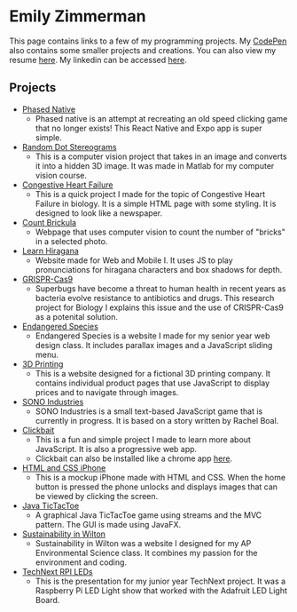 # Emily Zimmerman
This page contains links to a few of my programming projects. My [CodePen](https://codepen.io/emzarts/) also contains some smaller projects and creations. You can also view my resume [here](https://github.com/emzarts/all/blob/master/Emily%20M.%20Zimmerman%20Resume.pdf). My linkedin can be accessed [here](https://www.linkedin.com/in/emily-zimmerman-474595149/).

## Projects
* [Phased Native](https://github.com/emzarts/phased-native)
  * Phased native is an attempt at recreating an old speed clicking game that no longer exists! This React Native and Expo app is super simple. 
* [Random Dot Stereograms](https://github.com/emzarts/random-dot-stereograms)
  * This is a computer vision project that takes in an image and converts it into a hidden 3D image. It was made in Matlab for my computer vision course. 
* [Congestive Heart Failure](https://emzarts.github.io/congestive-heart-failure/)
  * This is a quick project I made for the topic of Congestive Heart Failure in biology. It is a simple HTML page with some styling. It is designed to look like a newspaper. 
* [Count Brickula](https://countbrickula.herokuapp.com/)
  * Webpage that uses computer vision to count the number of "bricks" in a selected photo. 
* [Learn Hiragana](https://emzarts.github.io/learn-hiragana/index.html)
  * Website made for Web and Mobile I. It uses JS to play pronunciations for hiragana characters and box shadows for depth.
* [GRISPR-Cas9](https://emzarts.github.io/Zimmerman_Emily_20/)
  * Superbugs have become a threat to human health in recent years as bacteria evolve resistance to antibiotics and drugs. This research project for Biology I explains this issue and the use of CRISPR-Cas9 as a potenital solution. 
* [Endangered Species](https://emzarts.github.io/endangered-species/index.html) 
  * Endangered Species is a website I made for my senior year web design class. It includes parallax images and a JavaScript sliding menu.
* [3D Printing](https://emzarts.github.io/3DPrinting/products.html)
  * This is a website designed for a fictional 3D printing company. It contains individual product pages that use JavaScript to display prices and to navigate through images. 
* [SONO Industries](https://emzarts.github.io/SONOindustries/)
  * SONO Industries is a small text-based JavaScript game that is currently in progress. It is based on a story written by Rachel Boal. 
* [Clickbait](https://emzarts.github.io/PWAtest1/)
  * This is a fun and simple project I made to learn more about JavaScript. It is also a progressive web app. 
  * Clickbait can also be installed like a chrome app [here](https://github.com/emzarts/clickbait-app).
* [HTML and CSS iPhone](https://codepen.io/emzarts/details/MbvJoe/)
  * This is a mockup iPhone made with HTML and CSS. When the home button is pressed the phone unlocks and displays images that can be viewed by clicking the screen. 
* [Java TicTacToe](https://github.com/emzarts/tictactoe)
  * A graphical Java TicTacToe game using streams and the MVC pattern. The GUI is made using JavaFX.
* [Sustainability in Wilton](https://emzarts.github.io/apes-passion-project/index.html)
  * Sustainability in Wilton was a website I designed for my AP Environmental Science class. It combines my passion for the environment and coding. 
* [TechNext RPI LEDs](https://docs.google.com/presentation/d/1-vWKUJD6QAMuONkKwSzJ5jCsCUrJ-tqTz5qiFDiZDok/edit?usp=sharing)
  * This is the presentation for my junior year TechNext project. It was a Raspberry Pi LED Light show that worked with the Adafruit LED Light Board. 
